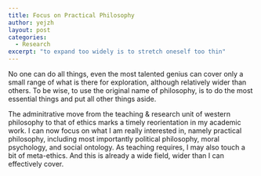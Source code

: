 ```yaml
---
title: Focus on Practical Philosophy
author: yejzh 
layout: post
categories:
  - Research
excerpt: "to expand too widely is to stretch oneself too thin"
---
```


No one can do all things, even the most talented genius can cover only a small range of what is there for exploration, although relatively wider than others. To be wise, to use the original name of philosophy, is to do the most essential things and put all other things aside.

The adminitrative move from the teaching & research unit of western philosophy to that of ethics marks a timely reorientation in my academic work. I can now focus on what I am really interested in, namely practical philosophy, including most importantly political philosophy, moral psychology, and social ontology. As teaching requires, I may also touch a bit of meta-ethics. And this is already a wide field, wider than I can effectively cover.
